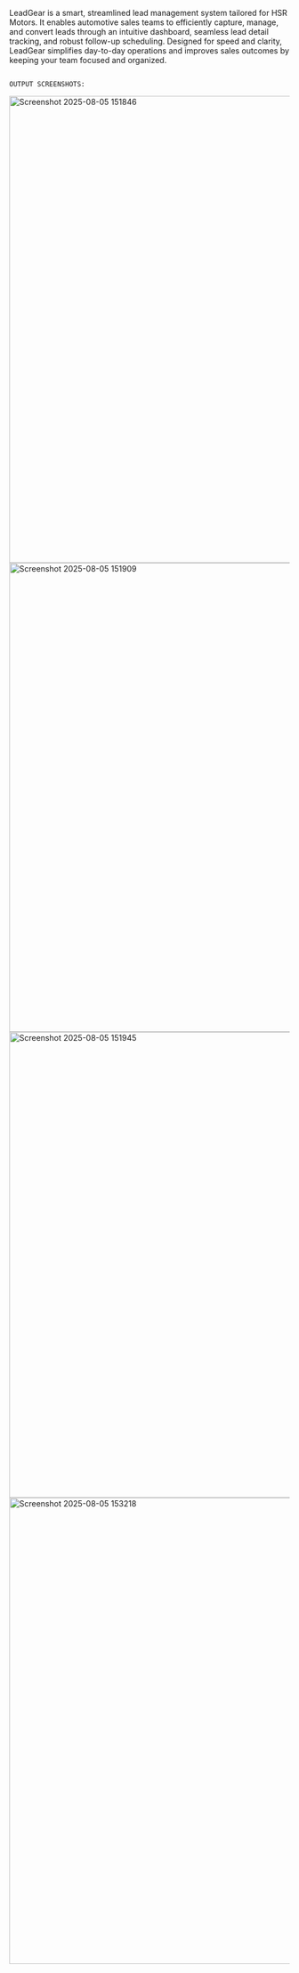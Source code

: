 LeadGear is a smart, streamlined lead management system tailored for HSR Motors. It enables automotive sales teams to efficiently capture, manage, and convert leads through an intuitive dashboard, seamless lead detail tracking, and robust follow-up scheduling. Designed for speed and clarity, LeadGear simplifies day-to-day operations and improves sales outcomes by keeping your team focused and organized.



                                                                        OUTPUT SCREENSHOTS:


<img width="662" height="839" alt="Screenshot 2025-08-05 151846" src="https://github.com/user-attachments/assets/b68570d5-67f3-4ad1-93a0-938192b9e606" />

<img width="661" height="843" alt="Screenshot 2025-08-05 151909" src="https://github.com/user-attachments/assets/c4b2b18d-e716-4fb7-b79f-7b6832a25bc7" />

<img width="662" height="837" alt="Screenshot 2025-08-05 151945" src="https://github.com/user-attachments/assets/69926741-a6e1-42fe-aa91-01b449989b46" />

<img width="660" height="838" alt="Screenshot 2025-08-05 153218" src="https://github.com/user-attachments/assets/fd43809f-99c3-4518-9ef6-02aa058eb42a" />
